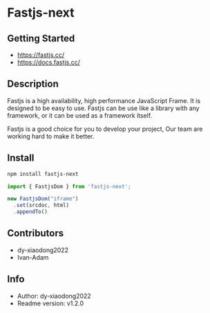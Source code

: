 # Fastjs-next

## Getting Started

- https://fastjs.cc/
- https://docs.fastjs.cc/

## Description

Fastjs is a high availability, high performance JavaScript Frame. It is designed to be easy to use. Fastjs can be use like a library with any framework, or it can be used as a framework itself.

Fastjs is a good choice for you to develop your project, Our team are working hard to make it better.

## Install

```bash
npm install fastjs-next
```

```javascript
import { FastjsDom } from 'fastjs-next';

new FastjsDom("iframe")
  .set(srcdoc, html)
  .appendTo()
```

## Contributors

- dy-xiaodong2022
- Ivan-Adam

## Info

- Author: dy-xiaodong2022
- Readme version: v1.2.0